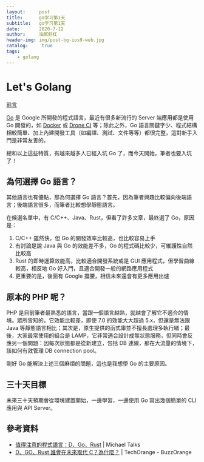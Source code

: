 ```yaml
---
layout:     post
title:      go学习第1天
subtitle:   go学习第1天
date:       2020-7-12
author:     油腻斜杠
header-img: img/post-bg-ios9-web.jpg
catalog: 	 true
tags:
    - golang
---
```



# Let's Golang

[前言](https://github.com/MilesChou/book-start-golang-30-days)

[Go][] 是 Google 所開發的程式語言，最近有很多新流行的 Server 端應用都是使用 Go 開發的，如 [Docker][] 或 [Drone CI][] 等；除此之外，Go 語言關鍵字少、程式結構相較簡單、加上內建開發工具（如編譯、測試、文件等等）都很完整，這對新手入門是非常友善的。

總和以上這些特質，有越來越多人已經入坑 Go 了，而今天開始，筆者也要入坑了！  

## 為何選擇 Go 語言？

其他語言也有優點，那為何選擇 Go 語言？首先，因為筆者興趣比較偏向後端語言；後端語言很多，而筆者比較想學靜態語言。

在候選名單中，有 C/C++、Java、Rust，但看了許多文章，最終選了 Go，原因是：

1. C/C++ 雖然快，但 Go 的開發效率比較高，也比較容易上手
2. 有討論是說 Java 與 Go 的效能差不多，Go 的程式碼比較少，可維護性自然比較高
3. Rust 的即時運算效能高，比較適合開發系統或是 GUI 應用程式，但學習曲線較高，相反地 Go 好入門，且適合開發一般的網路應用程式
4. 更重要的是，後面有 Google 撐腰，相信未來還會有更多應用出爐

## 原本的 PHP 呢？

PHP 是目前筆者最熟悉的語言，當跟一個語言越熟，就越會了解它不適合的情境。眾所皆知的，它效能比較差，即使 7.0 的效能大大超過 5.x，但還是無法跟 Java 等靜態語言相比；其次是，原生提供的函式庫並不擅長處理多執行緒；最後，大家最常使用的組合是 LAMP，它非常適合設計成無狀態服務，但同時會反應另一個問題：因每次狀態都是從新建立，包括 DB 連線，那在大流量的情境下，該如何有效管理 DB connection pool。

剛好 Go 能解決上述三個麻煩的問題，這也是我想學 Go 的主要原因。

## 三十天目標

未來三十天預期會從環境建置開始，一邊學習，一邊使用 Go 寫出幾個簡單的 CLI 應用與 API Server。

## 參考資料

* [值得注意的程式語言：D、Go、Rust](http://blog.cwchen.tw/programming/2016/12/02/the-languages-worth-noting-d-go-rust/) | Michael Talks
* [D、GO、Rust 誰會在未來取代 C？為什麼？](https://buzzorange.com/techorange/2015/11/18/which-can-replace-language-c/) | TechOrange - BuzzOrange

[Docker]: https://www.docker.com/
[Drone CI]: https://drone.io/
[Go]: https://zh.wikipedia.org/wiki/Go
